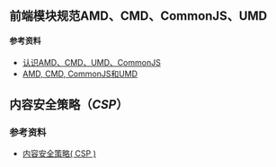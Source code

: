 ## 前端模块规范AMD、CMD、CommonJS、UMD

#### 参考资料

- [认识AMD、CMD、UMD、CommonJS](https://www.cnblogs.com/humin/p/5389901.html)
- [AMD, CMD, CommonJS和UMD](https://www.jianshu.com/p/bd4585b737d7)

## 内容安全策略（*CSP*）

### 参考资料

- [内容安全策略( CSP )](https://developer.mozilla.org/zh-CN/docs/Web/HTTP/CSP)